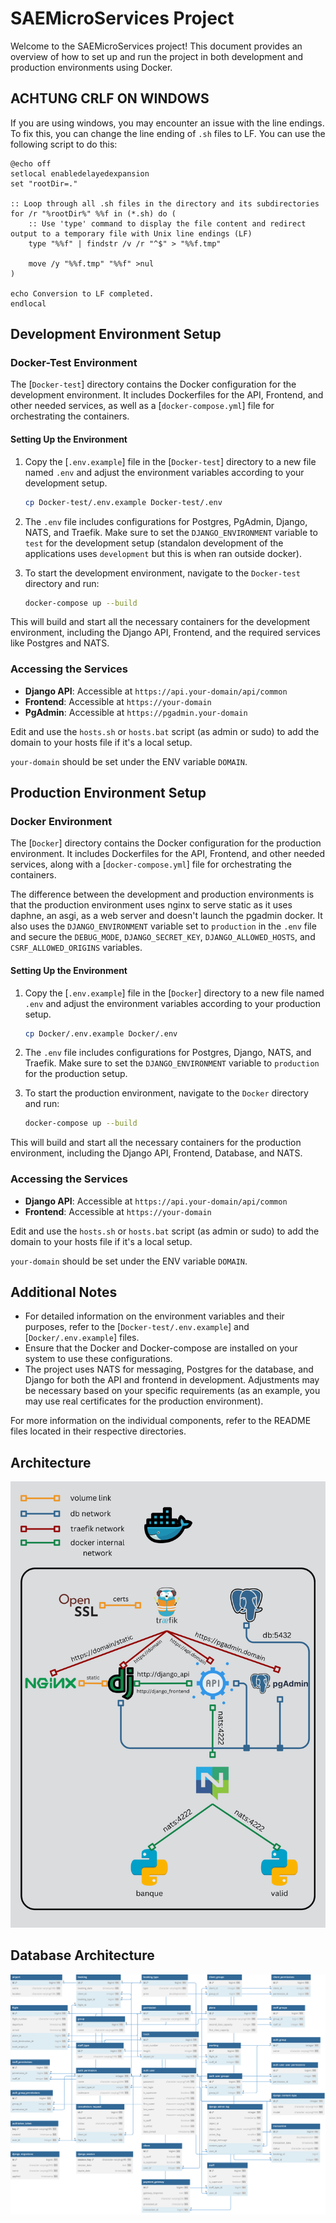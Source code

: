 # SAEMicroServices Project

Welcome to the SAEMicroServices project! This document provides an overview of how to set up and run the project in both development and production environments using Docker.

## ACHTUNG CRLF ON WINDOWS
If you are using windows, you may encounter an issue with the line endings. To fix this, you can change the line ending of `.sh` files to LF. You can use the following script to do this:

```batch
@echo off
setlocal enabledelayedexpansion
set "rootDir=."

:: Loop through all .sh files in the directory and its subdirectories
for /r "%rootDir%" %%f in (*.sh) do (
    :: Use 'type' command to display the file content and redirect output to a temporary file with Unix line endings (LF)
    type "%%f" | findstr /v /r "^$" > "%%f.tmp"
    
    move /y "%%f.tmp" "%%f" >nul
)

echo Conversion to LF completed.
endlocal
```


## Development Environment Setup

### Docker-Test Environment

The [`Docker-test`] directory contains the Docker configuration for the development environment. It includes Dockerfiles for the API, Frontend, and other needed services, as well as a [`docker-compose.yml`] file for orchestrating the containers.

#### Setting Up the Environment

1. Copy the [`.env.example`] file in the [`Docker-test`] directory to a new file named `.env` and adjust the environment variables according to your development setup.

    ```sh
    cp Docker-test/.env.example Docker-test/.env
    ```

2. The `.env` file includes configurations for Postgres, PgAdmin, Django, NATS, and Traefik. Make sure to set the `DJANGO_ENVIRONMENT` variable to `test` for the development setup (standalon development of the applications uses `development` but this is when ran outside docker).

3. To start the development environment, navigate to the `Docker-test` directory and run:

    ```sh
    docker-compose up --build
    ```

This will build and start all the necessary containers for the development environment, including the Django API, Frontend, and the required services like Postgres and NATS.

### Accessing the Services

- **Django API**: Accessible at `https://api.your-domain/api/common`
- **Frontend**: Accessible at `https://your-domain`
- **PgAdmin**: Accessible at `https://pgadmin.your-domain`

Edit and use the `hosts.sh` or `hosts.bat` script (as admin or sudo) to add the domain to your hosts file if it's a local setup.

`your-domain` should be set under the ENV variable `DOMAIN`.

## Production Environment Setup

### Docker Environment

The [`Docker`] directory contains the Docker configuration for the production environment. It includes Dockerfiles for the API, Frontend, and other needed services, along with a [`docker-compose.yml`] file for orchestrating the containers.

The difference between the development and production environments is that the production environment uses nginx to serve static as it uses daphne, an asgi, as a web server and doesn't launch the pgadmin docker.
It also uses the `DJANGO_ENVIRONMENT` variable set to `production` in the `.env` file and secure the `DEBUG_MODE`, `DJANGO_SECRET_KEY`, `DJANGO_ALLOWED_HOSTS`, and `CSRF_ALLOWED_ORIGINS` variables.

#### Setting Up the Environment

1. Copy the [`.env.example`] file in the [`Docker`] directory to a new file named `.env` and adjust the environment variables according to your production setup.

    ```sh
    cp Docker/.env.example Docker/.env
    ```

2. The `.env` file includes configurations for Postgres, Django, NATS, and Traefik. Make sure to set the `DJANGO_ENVIRONMENT` variable to `production` for the production setup.

3. To start the production environment, navigate to the `Docker` directory and run:

    ```sh
    docker-compose up --build
    ```

This will build and start all the necessary containers for the production environment, including the Django API, Frontend, Database, and NATS.

### Accessing the Services

- **Django API**: Accessible at `https://api.your-domain/api/common`
- **Frontend**: Accessible at `https://your-domain`

Edit and use the `hosts.sh` or `hosts.bat` script (as admin or sudo) to add the domain to your hosts file if it's a local setup.

`your-domain` should be set under the ENV variable `DOMAIN`.

## Additional Notes

- For detailed information on the environment variables and their purposes, refer to the [`Docker-test/.env.example`] and [`Docker/.env.example`] files.
- Ensure that the Docker and Docker-compose are installed on your system to use these configurations.
- The project uses NATS for messaging, Postgres for the database, and Django for both the API and frontend in development. Adjustments may be necessary based on your specific requirements (as an example, you may use real certificates for the production environment).

For more information on the individual components, refer to the README files located in their respective directories.

## Architecture
![Docker Architecture](./readme_files/architecture.png "Docker Architecture Diagram")

## Database Architecture
![Database Architecture](./readme_files/architecture_db.svg "Database Architecture Diagram")
